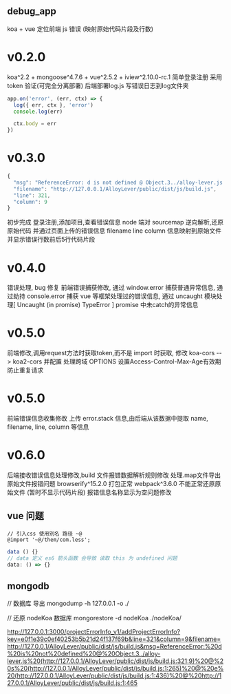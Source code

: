 ## debug_app

koa + vue 定位前端 js 错误 (映射原始代码片段及行数)
# v0.2.0

koa^2.2 + mongoose^4.7.6 + vue^2.5.2 + iview^2.10.0-rc.1 简单登录注册 采用 token 验证(可完全分离部署)
后端部署log.js 写错误日志到log文件夹

``` js
app.on('error', (err, ctx) => {
  log({ err, ctx }, 'error')
  console.log(err)

  ctx.body = err
})
```
# v0.3.0

``` js
{
  "msg": "ReferenceError: d is not defined @ Object.3../alloy-lever.js (http://127.0.0.1/AlloyLever/public/dist/js/build.js:321:9) @ s (http://127.0.0.1/AlloyLever/public/dist/js/build.js:1:265) @ e (http://127.0.0.1/AlloyLever/public/dist/js/build.js:1:436) @ http://127.0.0.1/AlloyLever/public/dist/js/build.js:1:465",
  "filename": "http://127.0.0.1/AlloyLever/public/dist/js/build.js",
  "line": 321,
  "column": 9
}
```
初步完成 登录注册,添加项目,查看错误信息
node 端对 sourcemap 逆向解析,还原原始代码
并通过页面上传的错误信息 filename line column 信息映射到原始文件
并显示错误行数前后5行代码片段

# v0.4.0

错误处理, bug 修复
前端错误捕获修改,
通过 window.error 捕获普通异常信息,
通过劫持 console.error 捕获 vue 等框架处理过的错误信息,
通过 uncaught 模块处理[ Uncaught (in promise) TypeError ] promise 中未catch的异常信息

# v0.5.0

前端修改,调用request方法时获取token,而不是 import 时获取,
修改 koa-cors --> koa2-cors 并配置
处理跨域 OPTIONS 设置Access-Control-Max-Age有效期防止重复请求

# v0.5.0

前端错误信息收集修改 上传 error.stack 信息,由后端从该数据中提取 name, filename, line, column 等信息

# v0.6.0

后端接收错误信息处理修改,build 文件报错数据解析规则修改
处理.map文件导出原始文件报错问题
browserify^15.2.0 打包正常 webpack^3.6.0 不能正常还原原始文件 (暂时不显示代码片段)
报错信息名称显示为空问题修改

## vue 问题
```less
// 引入css 使用别名 路径 ~@
@import '~@/them/com.less';
```
```js
data () {}
// data 定义 es6 箭头函数 会导致 读取 this 为 undefined 问题
data: () => {}
```
## mongodb

// 数据库 导出
mongodump -h 127.0.0.1 -o ./

// 还原 nodeKoa 数据库
mongorestore -d nodeKoa ./nodeKoa/

http://127.0.0.1:3000/projectErrorInfo_v1/addProjectErrorInfo?key=e0f1e39c0ef40253b5b21d24f137f69b&line=321&column=9&filename=http://127.0.0.1/AlloyLever/public/dist/js/build.js&msg=ReferenceError:%20d%20is%20not%20defined%20@%20Object.3../alloy-lever.js%20(http://127.0.0.1/AlloyLever/public/dist/js/build.js:321:9)%20@%20s%20(http://127.0.0.1/AlloyLever/public/dist/js/build.js:1:265)%20@%20e%20(http://127.0.0.1/AlloyLever/public/dist/js/build.js:1:436)%20@%20http://127.0.0.1/AlloyLever/public/dist/js/build.js:1:465
